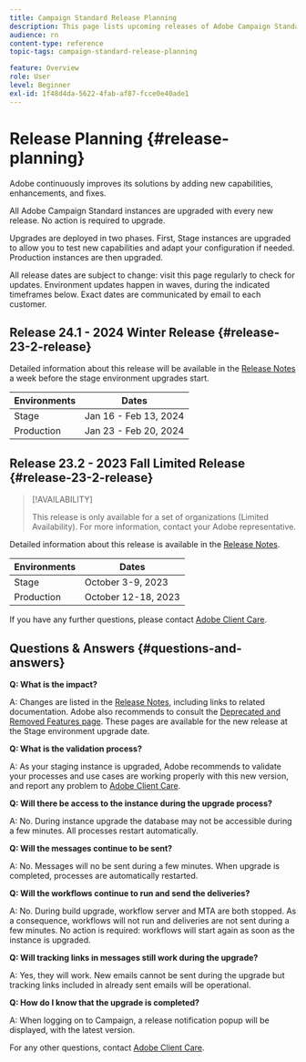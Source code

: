 ```yaml
---
title: Campaign Standard Release Planning
description: This page lists upcoming releases of Adobe Campaign Standard.
audience: rn
content-type: reference
topic-tags: campaign-standard-release-planning

feature: Overview
role: User
level: Beginner
exl-id: 1f48d4da-5622-4fab-af87-fcce0e40ade1
---
```

# Release Planning {#release-planning}

Adobe continuously improves its solutions by adding new capabilities, enhancements, and fixes.

All Adobe Campaign Standard instances are upgraded with every new release. No action is required to upgrade.

Upgrades are deployed in two phases. First, Stage instances are upgraded to allow you to test new capabilities and adapt your configuration if needed. Production instances are then upgraded.

All release dates are subject to change: visit this page regularly to check for updates. Environment updates happen in waves, during the indicated timeframes below. Exact dates are communicated by email to each customer. 

## Release 24.1 - 2024 Winter Release {#release-23-2-release}

Detailed information about this release will be available in the [Release Notes](release-notes.md) a week before the stage environment upgrades start. 

<table>
 <thead>
  <tr>
   <th> Environments </th>
   <th> Dates </th>
  </tr>
 </thead>
 <tbody>
  <tr>
   <td>Stage </td>
   <td>Jan 16 - Feb 13, 2024 </td>
  </tr>
  <tr>
   <td>Production </td>
   <td>Jan 23 - Feb 20, 2024 </td>
  </tr>
 </tbody>
</table>


## Release 23.2 - 2023 Fall Limited Release {#release-23-2-release}


>[!AVAILABILITY]
>
>This release is only available for a set of organizations (Limited Availability). For more information, contact your Adobe representative.

Detailed information about this release is available in the [Release Notes](release-notes.md).

<table>
 <thead>
  <tr>
   <th> Environments </th>
   <th> Dates </th>
  </tr>
 </thead>
 <tbody>
  <tr>
   <td>Stage </td>
   <td>October 3-9, 2023 </td>
  </tr>
  <tr>
   <td>Production </td>
   <td>October 12-18, 2023 </td>
  </tr>
 </tbody>
</table>

If you have any further questions, please contact [Adobe Client Care](https://helpx.adobe.com/enterprise/using/support-for-experience-cloud.html).

## Questions & Answers {#questions-and-answers}

**Q: What is the impact?**

A: Changes are listed in the [Release Notes](../../rn/using/release-notes.md), including links to related documentation. Adobe also recommends to consult the [Deprecated and Removed Features page](../../rn/using/deprecated-features.md). These pages are available for the new release at the Stage environment upgrade date.

**Q: What is the validation process?**

A: As your staging instance is upgraded, Adobe recommends to validate your processes and use cases are working properly with this new version, and report any problem to [Adobe Client Care](https://helpx.adobe.com/enterprise/using/support-for-experience-cloud.html).

**Q: Will there be access to the instance during the upgrade process?**

A: No. During instance upgrade the database may not be accessible during a few minutes. All processes restart automatically.

**Q: Will the messages continue to be sent?**

A: No. Messages will no be sent during a few minutes. When upgrade is completed, processes are automatically restarted.

**Q: Will the workflows continue to run and send the deliveries?**

A: No. During build upgrade, workflow server and MTA are both stopped. As a consequence, workflows will not run and deliveries are not sent during a few minutes. No action is required: workflows will start again as soon as the instance is upgraded.

**Q: Will tracking links in messages still work during the upgrade?**

A: Yes, they will work. New emails cannot be sent during the upgrade but tracking links included in already sent emails will be operational.

**Q: How do I know that the upgrade is completed?**

A: When logging on to Campaign, a release notification popup will be displayed, with the latest version.

For any other questions, contact [Adobe Client Care](https://helpx.adobe.com/enterprise/using/support-for-experience-cloud.html).
